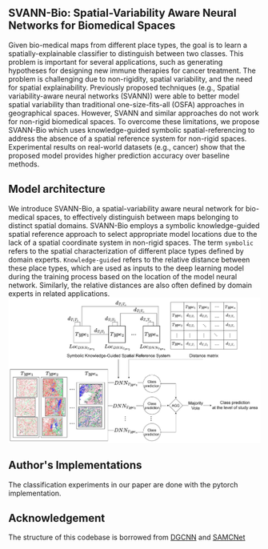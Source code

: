 
## SVANN-Bio: Spatial-Variability Aware Neural Networks for Biomedical Spaces
Given bio-medical maps from different place types, the goal is to learn a spatially-explainable classifier to distinguish between two classes. This problem is important for several applications, such as generating hypotheses for designing new immune therapies for cancer treatment. The problem is challenging due to non-rigidity, spatial variability, and the need for spatial explainability. Previously proposed techniques (e.g., Spatial variability-aware neural networks (SVANN)) were able to better model spatial variability than traditional one-size-fits-all (OSFA) approaches in geographical spaces. However, SVANN and similar approaches do not work for non-rigid biomedical spaces. To overcome these limitations, we propose SVANN-Bio which uses knowledge-guided symbolic spatial-referencing to address the absence of a spatial reference system for non-rigid spaces. Experimental results on real-world datasets (e.g., cancer) show that the proposed model provides higher prediction accuracy over baseline methods.
## Model architecture
We introduce SVANN-Bio, a spatial-variability aware neural network for bio-medical spaces, to effectively distinguish between maps belonging to distinct spatial domains. SVANN-Bio employs a symbolic knowledge-guided spatial reference approach to select appropriate model locations due to the lack of a spatial coordinate system in non-rigid spaces. The term ``symbolic`` refers to the spatial characterization of different place types defined by domain experts. ``Knowledge-guided`` refers to the relative distance between these place types, which are used as inputs to the deep learning model during the training process based on the location of the model neural network. Similarly, the relative distances are also often defined by domain experts in related applications.
<img src='./SVANN-Bio.jpg' width=800>

## Author's Implementations

The classification experiments in our paper are done with the pytorch implementation.

## Acknowledgement
The structure of this codebase is borrowed from [DGCNN](https://github.com/WangYueFt/dgcnn) and [SAMCNet](https://github.com/majid-farhadloo/SAMCNet_2022)
